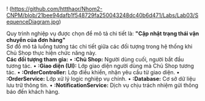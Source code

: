 ! (https://github.com/httthaor/Nhom2-CNPM/blob/21bee94dafb1f548729fa250043248dc40b6d471/Labs/Lab03/SequenceDiagram.jpg)

Quy trình nghiệp vụ được chọn để mô tả chi tiết là: **"Cập nhật trạng thái vận chuyển của đơn hàng"**\
Sơ đồ mô tả luồng tương tác chi tiết giữa các đối tượng trong hệ thống khi Chủ Shop thực hiện chức năng này.\
**Các đối tượng tham gia:**
•	**:Chủ Shop:** Người dùng cuối, người bắt đầu tương tác.
•	**:Giao diện (UI):** Lớp giao diện người dùng mà Chủ Shop tương tác.
•	**:OrderController:** Lớp điều khiển, nhận yêu cầu từ giao diện.
•	**:OrderService:** Lớp xử lý logic nghiệp vụ chính.
•	**:Database:** Cơ sở dữ liệu lưu trữ thông tin.
•	**:NotificationService:** Dịch vụ chịu trách nhiệm gửi thông báo đến khách hàng.

